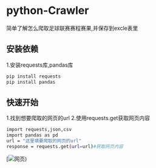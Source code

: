 # python-Crawler
简单了解怎么爬取足球联赛赛程赛果,并保存到excle表里

## 安装依赖
  1.安装requests库,pandas库
  ```bash
  pip install requests
  pip install pandas
  ```

## 快速开始
  1.找到想要爬取的网页的url
  2.使用requests.get获取网页内容
  ```bash
  import requests,json,csv
  import pandas as pd
  url = "这里填要爬取的网页的url"
  response = requests.get(url=url)#获取网页内容
  ```
  [![网页](https://www.sporttery.cn/zqlszl/?showType=1&uniformLeagueId=72&seasonId=11817))

